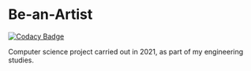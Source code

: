 # Be-an-Artist

[![Codacy Badge](https://api.codacy.com/project/badge/Grade/51faf1bc993e45ff8d90a96d51a9a36a)](https://app.codacy.com/gh/EdouardGautier/Be-an-Artist?utm_source=github.com&utm_medium=referral&utm_content=EdouardGautier/Be-an-Artist&utm_campaign=Badge_Grade_Settings)

Computer science project carried out in 2021, as part of my engineering studies.

